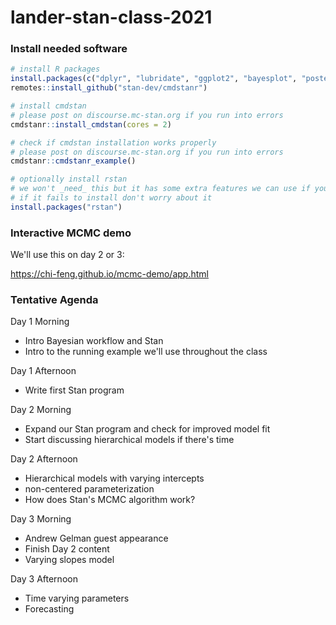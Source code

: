 # lander-stan-class-2021

### Install needed software

```r
# install R packages
install.packages(c("dplyr", "lubridate", "ggplot2", "bayesplot", "posterior", "fs", "stringr", "remotes"))
remotes::install_github("stan-dev/cmdstanr")

# install cmdstan
# please post on discourse.mc-stan.org if you run into errors
cmdstanr::install_cmdstan(cores = 2)

# check if cmdstan installation works properly
# please post on discourse.mc-stan.org if you run into errors
cmdstanr::cmdstanr_example()

# optionally install rstan 
# we won't _need_ this but it has some extra features we can use if you have it installed
# if it fails to install don't worry about it
install.packages("rstan")
```

### Interactive MCMC demo

We'll use this on day 2 or 3: 

https://chi-feng.github.io/mcmc-demo/app.html


### Tentative Agenda

Day 1 Morning

- Intro Bayesian workflow and Stan
- Intro to the running example we'll use throughout the class

Day 1 Afternoon

- Write first Stan program 

Day 2 Morning 

- Expand our Stan program and check for improved model fit
- Start discussing hierarchical models if there's time

Day 2 Afternoon

- Hierarchical models with varying intercepts
- non-centered parameterization
- How does Stan's MCMC algorithm work?

Day 3 Morning 

- Andrew Gelman guest appearance
- Finish Day 2 content
- Varying slopes model

Day 3 Afternoon

- Time varying parameters
- Forecasting

